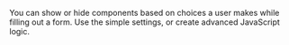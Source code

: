You can show or hide components based on choices a user makes while filling out a form. Use the simple settings, or create advanced JavaScript logic.


